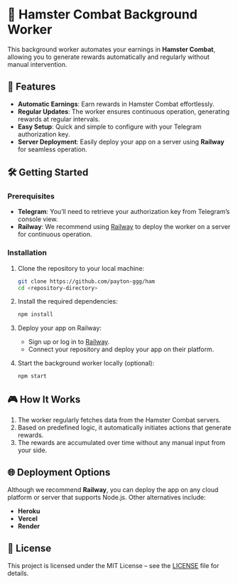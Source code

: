 # 🐹 Hamster Combat Background Worker

This background worker automates your earnings in **Hamster Combat**, allowing you to generate rewards automatically and regularly without manual intervention.

## 🚀 Features
- **Automatic Earnings**: Earn rewards in Hamster Combat effortlessly.
- **Regular Updates**: The worker ensures continuous operation, generating rewards at regular intervals.
- **Easy Setup**: Quick and simple to configure with your Telegram authorization key.
- **Server Deployment**: Easily deploy your app on a server using **Railway** for seamless operation.

## 🛠️ Getting Started

### Prerequisites
- **Telegram**: You’ll need to retrieve your authorization key from Telegram’s console view.
- **Railway**: We recommend using [Railway](https://railway.app/) to deploy the worker on a server for continuous operation.

### Installation

1. Clone the repository to your local machine:
   ```bash
   git clone https://github.com/payton-ggg/ham
   cd <repository-directory>
   ```

2. Install the required dependencies:
   ```bash
   npm install
   ```

3. Deploy your app on Railway:
   - Sign up or log in to [Railway](https://railway.app/).
   - Connect your repository and deploy your app on their platform.

4. Start the background worker locally (optional):
   ```bash
   npm start
   ```

## 🎮 How It Works

1. The worker regularly fetches data from the Hamster Combat servers.
2. Based on predefined logic, it automatically initiates actions that generate rewards.
3. The rewards are accumulated over time without any manual input from your side.

## 🌐 Deployment Options

Although we recommend **Railway**, you can deploy the app on any cloud platform or server that supports Node.js. Other alternatives include:
- **Heroku**
- **Vercel**
- **Render**

## 📝 License

This project is licensed under the MIT License – see the [LICENSE](LICENSE) file for details.
